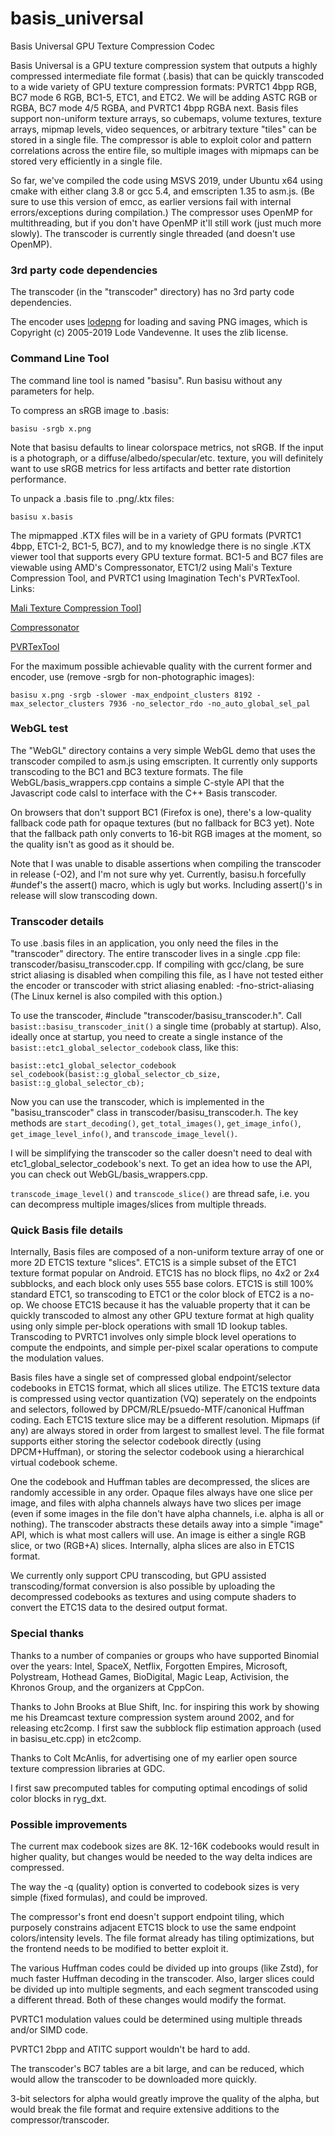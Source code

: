 # basis_universal
Basis Universal GPU Texture Compression Codec

Basis Universal is a GPU texture compression system that outputs a highly compressed intermediate file format (.basis) that can be quickly transcoded to a wide variety of GPU texture compression formats: PVRTC1 4bpp RGB, BC7 mode 6 RGB, BC1-5, ETC1, and ETC2. We will be adding ASTC RGB or RGBA, BC7 mode 4/5 RGBA, and PVRTC1 4bpp RGBA next. Basis files support non-uniform texture arrays, so cubemaps, volume textures, texture arrays, mipmap levels, video sequences, or arbitrary texture "tiles" can be stored in a single file. The compressor is able to exploit color and pattern correlations across the entire file, so multiple images with mipmaps can be stored very efficiently in a single file.

So far, we've compiled the code using MSVS 2019, under Ubuntu x64 using cmake with either clang 3.8 or gcc 5.4, and emscripten 1.35 to asm.js. (Be sure to use this version of emcc, as earlier versions fail with internal errors/exceptions during compilation.) The compressor uses OpenMP for multithreading, but if you don't have OpenMP it'll still work (just much more slowly). The transcoder is currently single threaded (and doesn't use OpenMP).

### 3rd party code dependencies

The transcoder (in the "transcoder" directory) has no 3rd party code dependencies.

The encoder uses [lodepng](https://lodev.org/lodepng/) for loading and saving PNG images, which is Copyright (c) 2005-2019 Lode Vandevenne. It uses the zlib license.

### Command Line Tool

The command line tool is named "basisu". Run basisu without any parameters for help. 

To compress an sRGB image to .basis:

`basisu -srgb x.png`

Note that basisu defaults to linear colorspace metrics, not sRGB. If the input is a photograph, or a diffuse/albedo/specular/etc. texture, you will definitely want to use sRGB metrics for less artifacts and better rate distortion performance.

To unpack a .basis file to .png/.ktx files:

`basisu x.basis`

The mipmapped .KTX files will be in a variety of GPU formats (PVRTC1 4bpp, ETC1-2, BC1-5, BC7), and to my knowledge there is no single .KTX viewer tool that supports every GPU texture format. BC1-5 and BC7 files are viewable using AMD's Compressonator, ETC1/2 using Mali's Texture Compression Tool, and PVRTC1 using Imagination Tech's PVRTexTool. Links:

[Mali Texture Compression Tool](https://duckduckgo.com/?q=mali+texture+compression+tool&atb=v146-1&ia=web)]

[Compressonator](https://gpuopen.com/gaming-product/compressonator/)

[PVRTexTool](https://www.imgtec.com/developers/powervr-sdk-tools/pvrtextool/)

For the maximum possible achievable quality with the current former and encoder, use (remove -srgb for non-photographic images):

`basisu x.png -srgb -slower -max_endpoint_clusters 8192 -max_selector_clusters 7936 -no_selector_rdo -no_auto_global_sel_pal`

### WebGL test 

The "WebGL" directory contains a very simple WebGL demo that uses the transcoder compiled to asm.js using emscripten. It currently only supports transcoding to the BC1 and BC3 texture formats. The file WebGL/basis_wrappers.cpp contains a simple C-style API that the Javascript code calsl to interface with the C++ Basis transcoder.

On browsers that don't support BC1 (Firefox is one), there's a low-quality fallback code path for opaque textures (but no fallback for BC3 yet). Note that the fallback path only converts to 16-bit RGB images at the moment, so the quality isn't as good as it should be.

Note that I was unable to disable assertions when compiling the transcoder in release (-O2), and I'm not sure why yet. Currently, basisu.h forcefully #undef's the assert() macro, which is ugly but works. Including assert()'s in release will slow transcoding down.

### Transcoder details

To use .basis files in an application, you only need the files in the "transcoder" directory. The entire transcoder lives in a single .cpp file: transcoder/basisu_transcoder.cpp. If compiling with gcc/clang, be sure strict aliasing is disabled when compiling this file, as I have not tested either the encoder or transcoder with strict aliasing enabled: -fno-strict-aliasing (The Linux kernel is also compiled with this option.)

To use the transcoder, #include "transcoder/basisu_transcoder.h". Call `basist::basisu_transcoder_init()` a single time (probably at startup). Also, ideally once at startup, you need to create a single instance of the `basist::etc1_global_selector_codebook` class, like this:

`basist::etc1_global_selector_codebook sel_codebook(basist::g_global_selector_cb_size, basist::g_global_selector_cb);`

Now you can use the transcoder, which is implemented in the "basisu_transcoder" class in transcoder/basisu_transcoder.h. The key methods are `start_decoding()`, `get_total_images()`, `get_image_info()`, `get_image_level_info()`, and `transcode_image_level()`. 

I will be simplifying the transcoder so the caller doesn't need to deal with etc1_global_selector_codebook's next. To get an idea how to use the API, you can check out WebGL/basis_wrappers.cpp.

`transcode_image_level()` and `transcode_slice()` are thread safe, i.e. you can decompress multiple images/slices from multiple threads. 

### Quick Basis file details

Internally, Basis files are composed of a non-uniform texture array of one or more 2D ETC1S texture "slices". ETC1S is a simple subset of the ETC1 texture format popular on Android. ETC1S has no block flips, no 4x2 or 2x4 subblocks, and each block only uses 555 base colors. ETC1S is still 100% standard ETC1, so transcoding to ETC1 or the color block of ETC2 is a no-op. We choose ETC1S because it has the valuable property that it can be quickly transcoded to almost any other GPU texture format at high quality using only simple per-block operations with small 1D lookup tables. Transcoding to PVRTC1 involves only simple block level operations to compute the endpoints, and simple per-pixel scalar operations to compute the modulation values.

Basis files have a single set of compressed global endpoint/selector codebooks in ETC1S format, which all slices utilize. The ETC1S texture data is compressed using vector quantization (VQ) seperately on the endpoints and selectors, followed by DPCM/RLE/psuedo-MTF/canonical Huffman coding. Each ETC1S texture slice may be a different resolution. Mipmaps (if any) are always stored in order from largest to smallest level. The file format supports either storing the selector codebook directly (using DPCM+Huffman), or storing the selector codebook using a hierarchical virtual codebook scheme.

One the codebook and Huffman tables are decompressed, the slices are randomly accessible in any order. Opaque files always have one slice per image, and files with alpha channels always have two slices per image (even if some images in the file don't have alpha channels, i.e. alpha is all or nothing). The transcoder abstracts these details away into a simple "image" API, which is what most callers will use. An image is either a single RGB slice, or two (RGB+A) slices. Internally, alpha slices are also in ETC1S format.

We currently only support CPU transcoding, but GPU assisted transcoding/format conversion is also possible by uploading the decompressed codebooks as textures and using compute shaders to convert the ETC1S data to the desired output format.

### Special thanks
Thanks to a number of companies or groups who have supported Binomial over the years: Intel, SpaceX, Netflix, Forgotten Empires, Microsoft, Polystream, Hothead Games, BioDigital, Magic Leap, Activision, the Khronos Group, and the organizers at CppCon.

Thanks to John Brooks at Blue Shift, Inc. for inspiring this work by showing me his Dreamcast texture compression system around 2002, and for releasing etc2comp. I first saw the subblock flip estimation approach (used in basisu_etc.cpp) in etc2comp.

Thanks to Colt McAnlis, for advertising one of my earlier open source texture compression libraries at GDC.

I first saw precomputed tables for computing optimal encodings of solid color blocks in ryg_dxt.

### Possible improvements
The current max codebook sizes are 8K. 12-16K codebooks would result in higher quality, but changes would be needed to the way delta indices are compressed.

The way the -q (quality) option is converted to codebook sizes is very simple (fixed formulas), and could be improved. 

The compressor's front end doesn't support endpoint tiling, which purposely constrains adjacent ETC1S block to use the same endpoint colors/intensity levels. The file format already has tiling optimizations, but the frontend needs to be modified to better exploit it.

The various Huffman codes could be divided up into groups (like Zstd), for much faster Huffman decoding in the transcoder. Also, larger slices could be divided up into multiple segments, and each segment transcoded using a different thread. Both of these changes would modify the format.

PVRTC1 modulation values could be determined using multiple threads and/or SIMD code.

PVRTC1 2bpp and ATITC support wouldn't be hard to add.

The transcoder's BC7 tables are a bit large, and can be reduced, which would allow the transcoder to be downloaded more quickly.

3-bit selectors for alpha would greatly improve the quality of the alpha, but would break the file format and require extensive additions to the compressor/transcoder.

